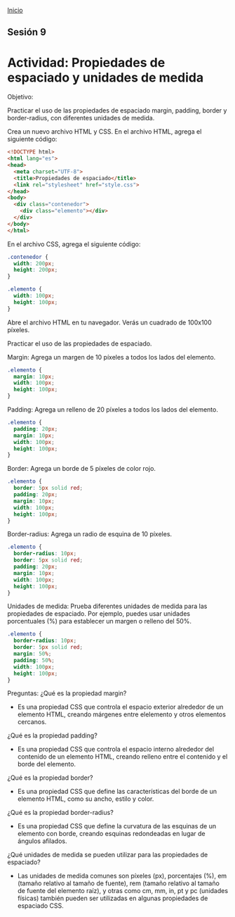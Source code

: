 <!-- No borrar o modificar -->
[Inicio](./index.md)

## Sesión 9 


<!-- Su documentación aquí -->
# Actividad: Propiedades de espaciado y unidades de medida
Objetivo:

Practicar el uso de las propiedades de espaciado margin, padding, border y border-radius, con diferentes unidades de medida.

Crea un nuevo archivo HTML y CSS.
En el archivo HTML, agrega el siguiente código:

```html
<!DOCTYPE html>
<html lang="es">
<head>
  <meta charset="UTF-8">
  <title>Propiedades de espaciado</title>
  <link rel="stylesheet" href="style.css">
</head>
<body>
  <div class="contenedor">
    <div class="elemento"></div>
  </div>
</body>
</html>
```

En el archivo CSS, agrega el siguiente código:

```css
.contenedor {
  width: 200px;
  height: 200px;
}

.elemento {
  width: 100px;
  height: 100px;
}
```

Abre el archivo HTML en tu navegador. Verás un cuadrado de 100x100 píxeles.

Practicar el uso de las propiedades de espaciado.

Margin: Agrega un margen de 10 píxeles a todos los lados del elemento.

```css
.elemento {
  margin: 10px;
  width: 100px;
  height: 100px;
}
```

Padding: Agrega un relleno de 20 píxeles a todos los lados del elemento.

```css
.elemento {
  padding: 20px;
  margin: 10px;
  width: 100px;
  height: 100px;
}
```

Border: Agrega un borde de 5 píxeles de color rojo.
```css
.elemento {
  border: 5px solid red;
  padding: 20px;
  margin: 10px;
  width: 100px;
  height: 100px;
}
```


Border-radius: Agrega un radio de esquina de 10 píxeles.
```css
.elemento {
  border-radius: 10px;
  border: 5px solid red;
  padding: 20px;
  margin: 10px;
  width: 100px;
  height: 100px;
}
```

Unidades de medida: Prueba diferentes unidades de medida para las propiedades de espaciado. Por ejemplo, puedes usar unidades porcentuales (%) para establecer un margen o relleno del 50%.
```css
.elemento {
  border-radius: 10px;
  border: 5px solid red;
  margin: 50%;
  padding: 50%;
  width: 100px;
  height: 100px;
}
```

Preguntas:
¿Qué es la propiedad margin?
- Es una propiedad CSS que controla el espacio exterior alrededor de un elemento HTML, creando márgenes entre elelemento y otros elementos cercanos.

¿Qué es la propiedad padding?
- Es una propiedad CSS que controla el espacio interno alrededor del contenido de un elemento HTML, creando relleno entre el contenido y el borde del elemento.

¿Qué es la propiedad border?
- Es una propiedad CSS que define las características del borde de un elemento HTML, como su ancho, estilo y color.

¿Qué es la propiedad border-radius?
- Es una propiedad CSS que define la curvatura de las esquinas de un elemento con borde, creando esquinas redondeadas en lugar de ángulos afilados.

¿Qué unidades de medida se pueden utilizar para las propiedades de espaciado?
- Las unidades de medida comunes son píxeles (px), porcentajes (%), em (tamaño relativo al tamaño de fuente), rem (tamaño relativo al tamaño de fuente del elemento raíz), y otras como cm, mm, in, pt y pc (unidades físicas) también pueden ser utilizadas en algunas propiedades de espaciado CSS.





